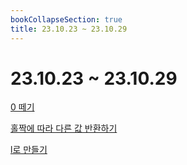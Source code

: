 ```yaml
---
bookCollapseSection: true
title: 23.10.23 ~ 23.10.29
---
```

# 23.10.23 ~ 23.10.29

[0 떼기](Coding%20Test/23.10/4주차/0%20떼기.md)

[홀짝에 따라 다른 값 반환하기](Coding%20Test/23.10/4주차/홀짝에%20따라%20다른%20값%20반환하기.md)

[l로 만들기](Coding%20Test/23.10/4주차/l로%20만들기.md)